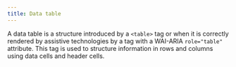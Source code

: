 ```yaml
---
title: Data table
---
```


A data table is a structure introduced by a `<table>` tag or when it is correctly rendered by assistive technologies by a tag with a WAI-ARIA `role="table"` attribute. This tag is used to structure information in rows and columns using data cells and header cells.
